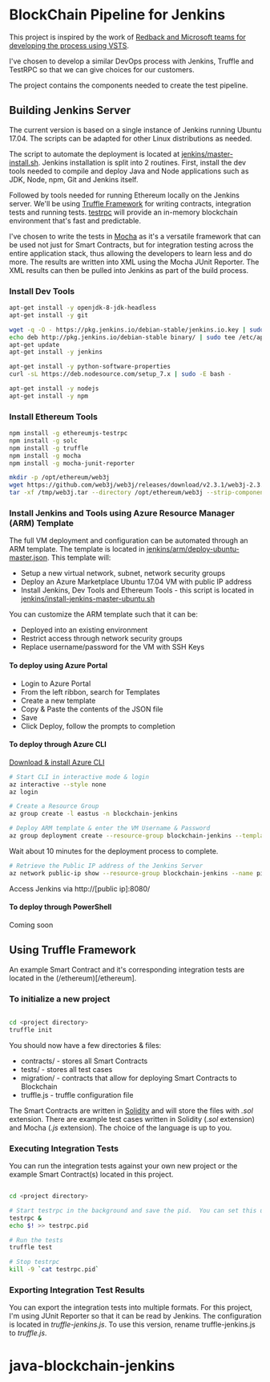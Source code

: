 # BlockChain Pipeline for Jenkins

This project is inspired by the work of [Redback and Microsoft teams for developing the process using VSTS](https://microsoft.github.io/techcasestudies/redback-devops.html).

I've chosen to develop a similar DevOps process with Jenkins, Truffle and TestRPC so that we can give choices for our customers.

The project contains the components needed to create the test pipeline.

## Building Jenkins Server

The current version is based on a single instance of Jenkins running Ubuntu 17.04.  The scripts can be adapted for other Linux distributions as needed.

The script to automate the deployment is located at [jenkins/master-install.sh](jenkins/master-install.sh).  Jenkins installation is split into 2 routines.  First, install the dev tools needed to compile and deploy Java and Node applications such as JDK, Node, npm, Git and Jenkins itself.

Followed by tools needed for running Ethereum locally on the Jenkins server.  We'll be using [Truffle Framework](http://truffleframework.com/) for writing contracts, integration tests and running tests.  [testrpc](https://github.com/ethereumjs/testrpc) will provide an in-memory blockchain environment that's fast and predictable.

I've chosen to write the tests in [Mocha](https://mochajs.org/) as it's a versatile framework that can be used not just for Smart Contracts, but for integration testing across the entire application stack, thus allowing the developers to learn less and do more.  The results are written into XML using the Mocha JUnit Reporter.  The XML results can then be pulled into Jenkins as part of the build process.

### Install Dev Tools

```bash
apt-get install -y openjdk-8-jdk-headless
apt-get install -y git

wget -q -O - https://pkg.jenkins.io/debian-stable/jenkins.io.key | sudo apt-key add -
echo deb http://pkg.jenkins.io/debian-stable binary/ | sudo tee /etc/apt/sources.list.d/jenkins.list
apt-get update
apt-get install -y jenkins

apt-get install -y python-software-properties
curl -sL https://deb.nodesource.com/setup_7.x | sudo -E bash -

apt-get install -y nodejs
apt-get install -y npm
```

### Install Ethereum Tools

```bash
npm install -g ethereumjs-testrpc
npm install -g solc
npm install -g truffle
npm install -g mocha
npm install -g mocha-junit-reporter

mkdir -p /opt/ethereum/web3j
wget https://github.com/web3j/web3j/releases/download/v2.3.1/web3j-2.3.1.tar -O /tmp/web3j.tar
tar -xf /tmp/web3j.tar --directory /opt/ethereum/web3j --strip-components=1
```

### Install Jenkins and Tools using Azure Resource Manager (ARM) Template

The full VM deployment and configuration can be automated through an ARM template.  The template is located in [jenkins/arm/deploy-ubuntu-master.json](/jenkins/arm/deploy-ubuntu-master.json).  This template will:

* Setup a new virtual network, subnet, network security groups
* Deploy an Azure Marketplace Ubuntu 17.04 VM with public IP address
* Install Jenkins, Dev Tools and Ethereum Tools - this script is located in [jenkins/install-jenkins-master-ubuntu.sh](/jenkins/install-jenkins-master-ubuntu.sh)

You can customize the ARM template such that it can be:

* Deployed into an existing environment
* Restrict access through network security groups
* Replace username/password for the VM with SSH Keys

#### To deploy using Azure Portal

* Login to Azure Portal
* From the left ribbon, search for Templates
* Create a new template
* Copy & Paste the contents of the JSON file
* Save
* Click Deploy, follow the prompts to completion

#### To deploy through Azure CLI

[Download & install Azure CLI](https://docs.microsoft.com/en-us/cli/azure/install-azure-cli?view=azure-cli-latest)

```bash
# Start CLI in interactive mode & login
az interactive --style none
az login

# Create a Resource Group
az group create -l eastus -n blockchain-jenkins

# Deploy ARM template & enter the VM Username & Password
az group deployment create --resource-group blockchain-jenkins --template-uri https://raw.githubusercontent.com/zhihexireng/blockchain-jenkins/master/jenkins/arm/deploy-ubuntu-master.json
```
Wait about 10 minutes for the deployment process to complete.

```bash
# Retrieve the Public IP address of the Jenkins Server
az network public-ip show --resource-group blockchain-jenkins --name pip-jenkins-master
```

Access Jenkins via http://[public ip]:8080/

#### To deploy through PowerShell

Coming soon

## Using Truffle Framework

An example Smart Contract and it's corresponding integration tests are located in the (/ethereum)[/ethereum].

### To initialize a new project

```bash

cd <project directory>
truffle init

```

You should now have a few directories & files:

* contracts/ - stores all Smart Contracts
* tests/ - stores all test cases
* migration/ - contracts that allow for deploying Smart Contracts to Blockchain
* truffle.js - truffle configuration file

The Smart Contracts are written in [Solidity](http://solidity.readthedocs.io/en/develop/introduction-to-smart-contracts.html) and will store the files with *.sol* extension.  There are example test cases written in Solidity (*.sol* extension) and Mocha (*.js* extension).  The choice of the language is up to you.

### Executing Integration Tests

You can run the integration tests against your own new project or the example Smart Contract(s) located in this project.

```bash

cd <project directory>

# Start testrpc in the background and save the pid.  You can set this up on another terminal as well.
testrpc &
echo $! >> testrpc.pid

# Run the tests
truffle test

# Stop testrpc
kill -9 `cat testrpc.pid`

```

### Exporting Integration Test Results

You can export the integration tests into multiple formats.  For this project, I'm using JUnit Reporter so that it can be read by Jenkins.  The configuration is located in *truffle-jenkins.js*.  To use this version, rename truffle-jenkins.js to *truffle.js*.
# java-blockchain-jenkins

